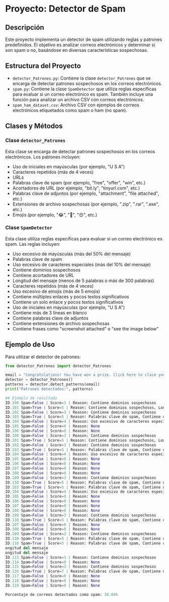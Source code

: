 # Proyecto: Detector de Spam

## Descripción

Este proyecto implementa un detector de spam utilizando reglas y patrones predefinidos. El objetivo es analizar correos electrónicos y determinar si son spam o no, basándose en diversas características sospechosas.

## Estructura del Proyecto

- `detector_Patrones.py`: Contiene la clase `detector_Patrones` que se encarga de detectar patrones sospechosos en los correos electrónicos.
- `spam.py`: Contiene la clase `SpamDetector` que utiliza reglas específicas para evaluar si un correo electrónico es spam. También incluye una función para analizar un archivo CSV con correos electrónicos.
- `spam_ham_dataset.csv`: Archivo CSV con ejemplos de correos electrónicos etiquetados como spam o ham (no spam).

## Clases y Métodos

### Clase `detector_Patrones`

Esta clase se encarga de detectar patrones sospechosos en los correos electrónicos. Los patrones incluyen:

- Uso de iniciales en mayúsculas (por ejemplo, "U S A")
- Caracteres repetidos (más de 4 veces)
- URLs
- Palabras clave de spam (por ejemplo, "free", "offer", "win", etc.)
- Acortadores de URL (por ejemplo, "bit.ly", "tinyurl.com", etc.)
- Palabras clave de adjuntos (por ejemplo, "attachment", "file attached", etc.)
- Extensiones de archivo sospechosas (por ejemplo, ".zip", ".rar", ".exe", etc.)
- Emojis (por ejemplo, "😂", "🤣", "😍", etc.)

### Clase `SpamDetector`

Esta clase utiliza reglas específicas para evaluar si un correo electrónico es spam. Las reglas incluyen:

- Uso excesivo de mayúsculas (más del 50% del mensaje)
- Palabras clave de spam
- Uso excesivo de caracteres especiales (más del 10% del mensaje)
- Contiene dominios sospechosos
- Contiene acortadores de URL
- Longitud del mensaje (menos de 5 palabras o más de 300 palabras)
- Caracteres repetidos (más de 4 veces)
- Uso excesivo de emojis (más de 5 emojis)
- Contiene múltiples enlaces y pocos textos significativos
- Contiene un solo enlace y pocos textos significativos
- Uso de iniciales en mayúsculas (por ejemplo, "U S A")
- Contiene más de 3 líneas en blanco
- Contiene palabras clave de adjuntos
- Contiene extensiones de archivo sospechosas
- Contiene frases como "screenshot attached" o "see the image below"


## Ejemplo de Uso

Para utilizar el detector de patrones:

```python
from detector_Patrones import detector_Patrones

email = "Congratulations! You have won a prize. Click here to claim your reward: http://bit.ly/12345"
detector = detector_Patrones()
patterns = detector.detect_patterns(email)
print("Patrones detectados:", patterns)

## Ejemplo de resultado
ID.100 Spam=False | Score=3 | Reason: Contiene dominios sospechosos
ID.101 Spam=True | Score=5 | Reason: Contiene dominios sospechosos, Longitud del mensaje
ID.102 Spam=False | Score=3 | Reason: Contiene dominios sospechosos
ID.103 Spam=True | Score=5 | Reason: Palabras clave de spam, Contiene dominios sospechosos
ID.104 Spam=False | Score=4 | Reason: Uso excesivo de caracteres especiales, Caracteres repetidos
ID.105 Spam=False | Score=0 | Reason: None
ID.106 Spam=False | Score=0 | Reason: None
ID.100 Spam=False | Score=3 | Reason: Contiene dominios sospechosos
ID.101 Spam=True | Score=5 | Reason: Contiene dominios sospechosos, Longitud del mensaje
ID.102 Spam=False | Score=3 | Reason: Contiene dominios sospechosos
ID.103 Spam=True | Score=5 | Reason: Palabras clave de spam, Contiene dominios sospechosos
ID.104 Spam=False | Score=4 | Reason: Uso excesivo de caracteres especiales, Caracteres repetidos
ID.105 Spam=False | Score=0 | Reason: None
ID.106 Spam=False | Score=0 | Reason: None
ID.107 Spam=False | Score=0 | Reason: None
ID.108 Spam=False | Score=0 | Reason: None
ID.109 Spam=False | Score=3 | Reason: Contiene dominios sospechosos
ID.110 Spam=True | Score=5 | Reason: Palabras clave de spam, Contiene dominios sospechosos
ID.103 Spam=True | Score=5 | Reason: Palabras clave de spam, Contiene dominios sospechosos
ID.104 Spam=False | Score=4 | Reason: Uso excesivo de caracteres especiales, Caracteres repetidos
ID.105 Spam=False | Score=0 | Reason: None
ID.106 Spam=False | Score=0 | Reason: None
ID.107 Spam=False | Score=0 | Reason: None
ID.108 Spam=False | Score=0 | Reason: None
ID.109 Spam=False | Score=3 | Reason: Contiene dominios sospechosos
ID.110 Spam=True | Score=5 | Reason: Palabras clave de spam, Contiene dominios sospechosos
ID.107 Spam=False | Score=0 | Reason: None
ID.108 Spam=False | Score=0 | Reason: None
ID.109 Spam=False | Score=3 | Reason: Contiene dominios sospechosos
ID.110 Spam=True | Score=5 | Reason: Palabras clave de spam, Contiene dominios sospechosos
ID.110 Spam=True | Score=5 | Reason: Palabras clave de spam, Contiene dominios sospechosos
ongitud del mensaje
ongitud del mensaje
ID.113 Spam=False | Score=3 | Reason: Contiene dominios sospechosos
ID.114 Spam=False | Score=0 | Reason: None
ID.115 Spam=False | Score=3 | Reason: Contiene dominios sospechosos
ID.116 Spam=True | Score=7 | Reason: Palabras clave de spam, Contiene dominios sospechosos, Longitud del mensaje
ID.117 Spam=False | Score=0 | Reason: None
ID.118 Spam=False | Score=0 | Reason: None
ID.119 Spam=False | Score=0 | Reason: None

Porcentaje de correos detectados como spam: 38.04%
